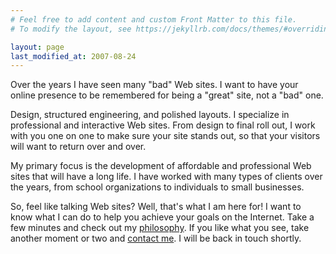 ```yaml
---
# Feel free to add content and custom Front Matter to this file.
# To modify the layout, see https://jekyllrb.com/docs/themes/#overriding-theme-defaults

layout: page
last_modified_at: 2007-08-24
---
```

Over the years I have seen many "bad" Web sites. I want to have your online presence to be remembered for being a "great" site, not a "bad" one.  

Design, structured engineering, and polished layouts. I specialize in professional and interactive Web sites. From design to final roll out, I work with you one on one to make sure your site stands out, so that your visitors will want to return over and over.  

My primary focus is the development of affordable and professional Web sites that will have a long life. I have worked with many types of clients over the years, from school organizations to individuals to small businesses.  

So, feel like talking Web sites? Well, that's what I am here for! I want to know what I can do to help you achieve your goals on the Internet. Take a few minutes and check out my [philosophy](philosophy.html). If you like what you see, take another moment or two and [contact me](contact_me.html). I will be back in touch shortly.  